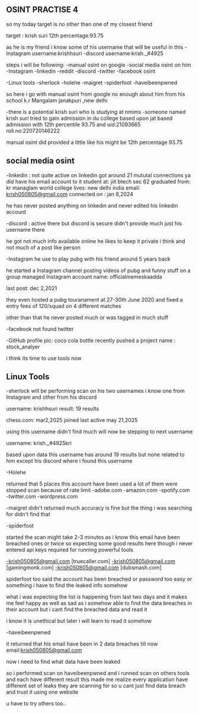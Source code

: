 ## OSINT PRACTISE 4


so my today target is no other than one of my closest friend 

target : krish suri 
12th percentage:93.75


as he is my friend i know some of his username that will be useful in this 
-Instagram
username:krishhsuri
-discord
username:krish._#4925

steps i will be following:
-manual osint on google 
-social media osint on him
  	-Instagram
	-linkedin
	-reddit
	-discord
	-twitter
	-facebook osint

-Linux tools
	-sherlock
	-holehe
	-maigret
	-spiderfoot
	-haveibeenpwned

so here i go with manual osint 
from google no enough about him from his school
k.r Mangalam janakpuri ,new delhi 

-there is a potential krish suri who is studying at nmims 
-someone named krish suri tried to gain admission in du college based upon jat based admission
 with 12th percentile 93.75 and uid:21093665 roll.no:220720146222

manual osint did provided a little like his might be 12th percentage 93.75

## social media osint

-linkedin : not quite active on linkedin got around 21 mututal connections 
ya did have his email account to it 
student at: jiit  btech sec 62
graduated from: kr managlam world college 
lives: new delhi india
email: krish050805@gmail.com
connected on : jan 8,2024

he has never posted anything on linkedin and never edited his linkedin account 

-discord : active there but discord is secure didn't provide much just his username there 

he got not much info available online he likes to keep it private i think and not much of a post like person 

-Instagram
he use to play pubg with his friend around 5 years back

he started a Instagram channel posting videos of pubg and funny stuff on a group managed Instagram account 
name: officialmemeskaadda

last post: dec 2,2021

they even hosted a pubg touranament at 27-30th June 2020 and fixed a entry fees of 120/squad on 4 different matches

other than that he never posted much or was tagged in much stuff

-facebook not found twitter 

-GitHub
profile pic: coco cola bottle 
recently pushed a project name : stock_analyer




i think its time to use tools now 


## Linux Tools

-sherlock 
	will be performing scan on his two usernames i know one from Instagram and other from his discord 

username: krishhsuri
result: 19 results

chess.com: mar2,2025 joined
	last active may 21,2025

using this username didn't find much will now be stepping to next username

username: krish._#4925kri

based upon data this username has around 19 results
but none related to him except his discord where i found this username

-Holehe 

returned that 5 places this account have been used 
a lot of them were stopped scan because of rate limit 
-adobe.com
-amazon.com
-spotify.com
-twitter.com
-wordpress.com

-maigret 
didn't returned much accuracy is fine but the thing i was searching for didn't find that 

-spiderfoot

started the scan might take 2-3 minutes 
as i know this email have been breached ones or twice so expecting some good results here 
though i never entered api keys required for running powerful tools

-krish050805@gmail.com [truecaller.com]
-krish050805@gmail.com [gamingmonk.com]
-krish050805@gmail.com [dubsmash.com]


spiderfoot too said the account has been breached or password too easy or something i have to find the leaked info somehow 



what i was expecting the list is happening from last two days and it makes me feel happy as well as sad as i somehow able to find the data breaches in their account 
but i cant find the breached data and read it 

i know it is unethical but later i will learn to read it somehow 

-haveibeenpwned

it returned that his email have been in 2 data breaches till now 
email:krish050805@gmail.com

now i need to find what data have been leaked 


so i performed scan on haveibeenpwned and i runned scan on others tools and each have different result this made me realize every application have different set of leaks they are scanning for so u cant just find data breach and trust it using one website 

u have to try others too..


